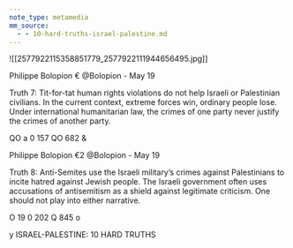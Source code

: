 ```yaml
---
note_type: metamedia
mm_source:
  - - 10-hard-truths-israel-palestine.md
---
```


![[2577922115358851779_2577922111944656495.jpg]]

Philippe Bolopion € @Bolopion - May 19

Truth 7: Tit-for-tat human rights violations do not help
Israeli or Palestinian civilians. In the current context,
extreme forces win, ordinary people lose. Under
international humanitarian law, the crimes of one party
never justify the crimes of another party.

QO a 0 157 QO 682 &

Philippe Bolopion €2 @Bolopion - May 19

Truth 8: Anti-Semites use the Israeli military’s crimes
against Palestinians to incite hatred against Jewish
people. The Israeli government often uses accusations of
antisemitism as a shield against legitimate criticism. One
should not play into either narrative.

O 19 0 202 Q 845 o

y ISRAEL-PALESTINE:
10 HARD TRUTHS


